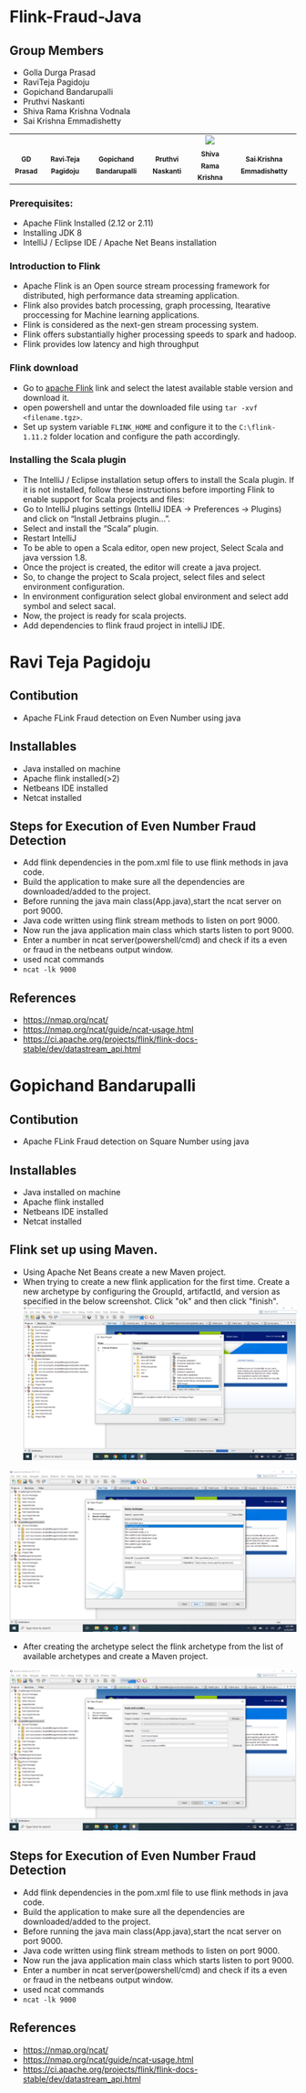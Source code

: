 # Flink-Fraud-Java

## Group Members
 - Golla Durga Prasad
 - RaviTeja Pagidoju
 - Gopichand Bandarupalli
 - Pruthvi Naskanti
 - Shiva Rama Krishna Vodnala
 - Sai Krishna Emmadishetty
 
 <table>
<td align="center"><a href="https://github.com/GD-Prasad"><img src="https://avatars.githubusercontent.com/u/59986885?s=400&u=df8057f5d9aa0936da702cdb1a5a776ceddf12a5&v=4" width="100px;" alt=""/><br /><sub><b>GD Prasad</b></sub></a><br /></td>

<td align="center"><a href="https://github.com/RaviTeja444"><img src="https://github.com/chanduhvg/Flink-Fraud-Scala/blob/main/Ravi_pic.jpeg?raw=true" width="100px;" alt=""/><br /><sub><b>Ravi Teja Pagidoju</b></sub></a><br /></td>

<td align="center"><a href="https://github.com/chanduhvg"><img src="https://avatars.githubusercontent.com/u/60024244?s=460&u=1f54a606cfb5ca1af59d89980ccd0597c0794b17&v=4" width="100px;" alt=""/><br /><sub><b>Gopichand Bandarupalli</b></sub></a><br /></td>

<td align="center"><a href="https://github.com/pruthvi-naskanti"><img src="https://github.com/chanduhvg/Flink-Fraud-Scala/blob/main/Pruthvi_pic.jpg?raw=true" width="100px;" alt=""/><br /><sub><b>Pruthvi Naskanti</b></sub></a><br /></td>

<td align="center"><a href="https://github.com/srkvodnala"><img src="https://avatars.githubusercontent.com/u/28599511?s=400&u=b1f6f569110d0150f844184d33a3d7b8e0a4dc4b&v=4" width="100px alt=""/><br /><sub><b>Shiva Rama Krishna</b></sub></a><br /></td>

<td align="center"><a href="https://github.com/Saikrishna1545"><img src="https://avatars.githubusercontent.com/u/60013018?s=460&u=4687be0646ecbb59bd281276c302eba966ff5f64&v=4" width="100px;" alt=""/><br /><sub><b>Sai Krishna Emmadishetty
</b></sub></a><br /></td>

</table>


### Prerequisites:
* Apache Flink Installed (2.12 or 2.11)
* Installing JDK 8
* IntelliJ / Eclipse IDE / Apache Net Beans installation


### Introduction to Flink

- Apache Flink is an Open source stream processing framework for distributed, high performance data streaming application.
- Flink also provides batch processing, graph processing, Itearative proccessing for Machine learning applications. 
- Flink is considered as the next-gen stream processing system. 
- Flink offers substantially higher processing speeds to spark and hadoop.
- Flink provides low latency and high throughput

### Flink download
- Go to [apache Flink](https://flink.apache.org/downloads.html) link and select the latest available stable version and download it.
- open powershell and untar the downloaded file using ``` tar -xvf <filename.tgz> ```.
- Set up  system variable ``` FLINK_HOME ``` and configure it to the ``` C:\flink-1.11.2 ``` folder location and configure the path accordingly.

### Installing the Scala plugin
- The IntelliJ / Eclipse installation setup offers to install the Scala plugin. If it is not installed, follow these instructions before importing Flink to enable support for Scala   projects and files:
- Go to IntelliJ plugins settings (IntelliJ IDEA -> Preferences -> Plugins) and click on “Install Jetbrains plugin…”.
- Select and install the “Scala” plugin.
- Restart IntelliJ
- To be able to open a Scala editor, open new project, Select Scala and java verssion 1.8.
- Once the project is created, the editor will create a java project.
- So, to change the project to Scala project, select files and select environment configuration.
- In environment configuration select global environment and select add symbol and select sacal.
- Now, the project is ready for scala projects.
- Add dependencies to flink fraud project in intelliJ IDE.

# Ravi Teja Pagidoju&nbsp;

## Contibution
- Apache FLink Fraud detection on Even Number using java

## Installables
- Java installed on machine
- Apache flink installed(>2)
- Netbeans IDE installed
- Netcat installed

## Steps for Execution of Even Number Fraud Detection
- Add flink dependencies in the pom.xml file to use flink methods in java code.
- Build the application to make sure all the dependencies are downloaded/added to the project.
- Before running the java main class(App.java),start the ncat server on port 9000.
- Java code written using flink stream methods to listen on port 9000.
- Now run the java application main class which starts listen to port 9000.
- Enter a number in ncat server(powershell/cmd) and check if its a even or fraud in the netbeans output window.
- used ncat commands
- ```ncat -lk 9000```

## References
- https://nmap.org/ncat/
- https://nmap.org/ncat/guide/ncat-usage.html
- https://ci.apache.org/projects/flink/flink-docs-stable/dev/datastream_api.html

# Gopichand Bandarupalli&nbsp;

## Contibution
- Apache FLink Fraud detection on Square Number using java

## Installables
- Java installed on machine
- Apache flink installed
- Netbeans IDE installed
- Netcat installed


## Flink set up using Maven.
- Using Apache Net Beans create a new Maven project.
- When trying to create a new flink application for the first time. Create a new archetype by configuring the GroupId, artifactId, and version as specified in the below    screenshot. Click "ok" and then click "finish".
 ![](https://github.com/chanduhvg/Flink-Fraud-Java/blob/main/NewProject.png)
 
 ![](https://github.com/chanduhvg/Flink-Fraud-Java/blob/main/SelectArchtechtype.png)

- After creating the archetype select the flink archetype from the list of available archetypes and create a Maven project.

 ![](https://github.com/chanduhvg/Flink-Fraud-Java/blob/main/Screenshot%20(45).png)



## Steps for Execution of Even Number Fraud Detection
- Add flink dependencies in the pom.xml file to use flink methods in java code.
- Build the application to make sure all the dependencies are downloaded/added to the project.
- Before running the java main class(App.java),start the ncat server on port 9000.
- Java code written using flink stream methods to listen on port 9000.
- Now run the java application main class which starts listen to port 9000.
- Enter a number in ncat server(powershell/cmd) and check if its a even or fraud in the netbeans output window.
- used ncat commands
- ```ncat -lk 9000```

## References
- https://nmap.org/ncat/
- https://nmap.org/ncat/guide/ncat-usage.html
- https://ci.apache.org/projects/flink/flink-docs-stable/dev/datastream_api.html





